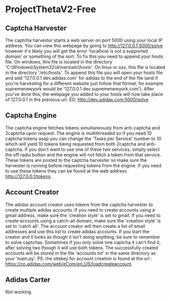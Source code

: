 # ProjectThetaV2-Free

## Captcha Harvester
The captcha harvester starts a web server on port 5000 using your local IP address. You can view this webpage by going to http://127.0.0.1:5000/solve however it's likely you will get the error 'localhost is not a supported domain' or something of the sort. To fix this you need to append your hosts file. On windows, this file is located in the directory 'C:\Windows\System32\drivers\etc\hosts'. On linux or osx, this file is located in the directory '/etc/hosts'. To append this file you will open your hosts file and add '127.0.0.1    dev.adidas.com' for adidas to the end of the file (and if you're harvesting for a different website just follow that format, for example supremenewyork would be '127.0.0.1    dev.supremenewyork.com'). After you've done this, the webpage you added to your hosts will now take place of 127.0.0.1 in the previous url. EG: http://dev.adidas.com:5000/solve

## Captcha Engine
The captcha engine fetches tokens simultaneously from anti-captcha and 2captcha upon request. The engine is multithreaded so if you need 10 captcha tokens asap you can change the 'Tasks per Service' number to 10 which will yield 10 tokens being requested from both 2captcha and anti-captcha. If you don't want to use one of these two services, simply select the off radio button and the engine will not fetch a token from that service. These tokens are posted to the captcha harvester so make sure the harvester is running before requesting tokens from the engine. If you need to use these tokens they can be found at the web address http://127.0.0.1/tokens.

## Account Creator
The adidas account creator uses tokens from the captcha harvester to create multiple adidas accounts. If you need to create accounts using a gmail address, make sure the 'creation style' is set to gmail. If you need to create accounts using a catch-all domain, make sure the 'creation style' is set to 'catch all'. The account creator will then create a list of email addresses and use this list to create adidas accounts. If you start the creator and it looks as though it isn't doing anything, be sure to remember to solve captchas. Sometimes if you only solve one captcha it can't find it, after solving two though it will use both tokens. The successfully created accounts will be stored in the file 'accounts.txt' in the same directory as your 'main.py'. PS: the sitekey for account creation is found at the url : https://cp.adidas.com/web/eCom/en_US/loadcreateaccount. 

## Adidas Carter
Not working.
